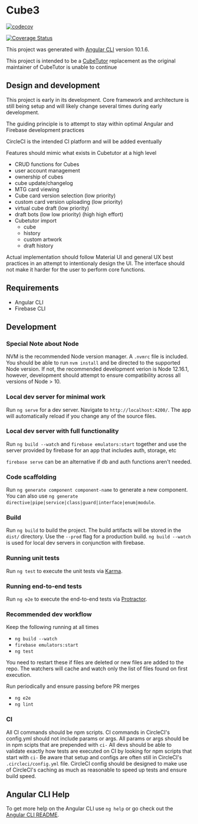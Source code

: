 # Cube3

[![codecov](https://codecov.io/gh/endqwerty/cube3-frontend/branch/main/graph/badge.svg)](https://codecov.io/gh/endqwerty/cube3-frontend)

[![Coverage Status](https://coveralls.io/repos/github/endqwerty/cube3-frontend/badge.svg?branch=main)](https://coveralls.io/github/endqwerty/cube3-frontend?branch=main)

This project was generated with [Angular CLI](https://github.com/angular/angular-cli) version 10.1.6.

This project is intended to be a [CubeTutor](https://www.cubetutor.com/) replacement as the original maintainer of CubeTutor is unable to continue

## Design and development

This project is early in its development. Core framework and architecture is still being setup and will likely change several times during early development.

The guiding principle is to attempt to stay within optimal Angular and Firebase development practices

CircleCI is the intended CI platform and will be added eventually

Features should mimic what exists in Cubetutor at a high level

* CRUD functions for Cubes
* user account management
* ownership of cubes
* cube update/changelog
* MTG card viewing
* Cube card version selection (low priority)
* custom card version uploading (low priority)
* virtual cube draft (low priority)
* draft bots (low low priority) (high high effort)
* Cubetutor import
  * cube
  * history
  * custom artwork
  * draft history

Actual implementation should follow Material UI and general UX best practices in an attempt to intentionaly design the UI.
The interface should not make it harder for the user to perform core functions.

## Requirements

* Angular CLI
* Firebase CLI

## Development

### Special Note about Node

NVM is the recommended Node version manager. A `.nvmrc` file is included. You should be able to run `nvm install` and be directed to the supported Node version.
If not, the recommended development verion is Node 12.16.1, however, development should attempt to ensure compatibility across all versions of Node > 10.

### Local dev server for minimal work

Run `ng serve` for a dev server. Navigate to `http://localhost:4200/`. The app will automatically reload if you change any of the source files.

### Local dev server with full functionality

Run `ng build --watch` and `firebase emulators:start` together and use the server provided by firebase for an app that includes auth, storage, etc

`firebase serve` can be an alternative if db and auth functions aren't needed.

### Code scaffolding

Run `ng generate component component-name` to generate a new component. You can also use `ng generate directive|pipe|service|class|guard|interface|enum|module`.

### Build

Run `ng build` to build the project. The build artifacts will be stored in the `dist/` directory. Use the `--prod` flag for a production build.
`ng build --watch` is used for local dev servers in conjunction with firebase.

### Running unit tests

Run `ng test` to execute the unit tests via [Karma](https://karma-runner.github.io).

### Running end-to-end tests

Run `ng e2e` to execute the end-to-end tests via [Protractor](http://www.protractortest.org/).

### Recommended dev workflow

Keep the following running at all times

* `ng build --watch`
* `firebase emulators:start`
* `ng test`

You need to restart these if files are deleted or new files are added to the repo. The watchers will cache and watch only the list of files found on first execution.

Run periodically and ensure passing before PR merges

* `ng e2e`
* `ng lint`

### CI

All CI commands should be npm scripts.
CI commands in CircleCI's config.yml should not include params or args.
All params or args should be in npm scipts that are prepended with `ci-`
All devs should be able to validate exactly how tests are executed on CI by looking for npm scripts that start with `ci-`
Be aware that setup and configs are often still in CircleCI's `.circleci/config.yml` file.
CircleCI config should be designed to make use of CircleCI's caching as much as reasonable to speed up tests and ensure build speed.

## Angular CLI Help

To get more help on the Angular CLI use `ng help` or go check out the [Angular CLI README](https://github.com/angular/angular-cli/blob/master/README.md).
